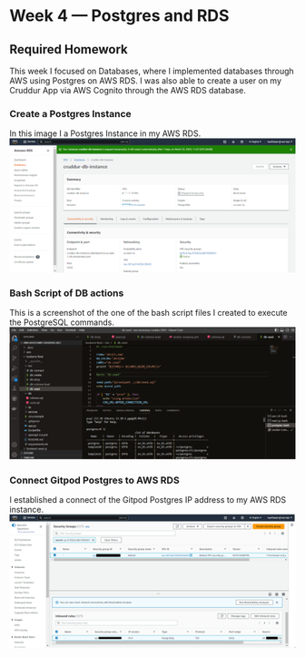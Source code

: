 # Week 4 — Postgres and RDS

## Required Homework
This week I focused on Databases, where I implemented databases through AWS using Postgres on AWS RDS. I was also able to create a user on my Cruddur App via AWS Cognito through the AWS RDS database.

### Create a Postgres Instance
In this image I a Postgres Instance in my AWS RDS.
![Screenshot of Postgres Instance](assets/postgres%20instance.png)


### Bash Script of DB actions
This is a screenshot of the one of the bash script files I created to execute the PostgreSQL commands.
![Screenshot of bash script](assets/bash-script-db-actions.png)


### Connect Gitpod Postgres to AWS RDS
I established a connect of the Gitpod Postgres IP address to my AWS RDS instance.
![Screenshot of Gitpod Postgres to RDS connection](assets/Connect-Gitpod-Postgress-IP-to-AWS-RDS.png)
